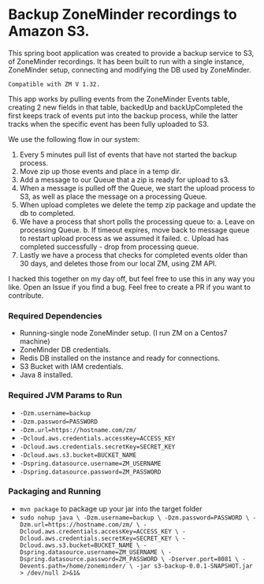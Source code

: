 # Backup ZoneMinder recordings to Amazon S3.

This spring boot application was created to provide a backup service to S3, of ZoneMinder recordings. It has been 
built to run with a single instance, ZoneMinder setup, connecting and modifying the DB used by ZoneMinder. 

`Compatible with ZM V 1.32.`

This app works by pulling events from the ZoneMinder Events table, creating 2 new fields in that table, backedUp and 
backUpCompleted the first keeps track of events put into the backup process, while the latter tracks when the 
specific event has been fully uploaded to S3. 

We use the following flow in our system: 

1. Every 5 minutes pull list of events that have not started the backup process.
2. Move zip up those events and place in a temp dir. 
3. Add a message to our Queue that a zip is ready for upload to s3.
4. When a message is pulled off the Queue, we start the upload process to S3, as well as place the message on a 
processing Queue.
5. When upload completes we delete the temp zip package and update the db to completed.
6. We have a process that short polls the processing queue to: 
    a. Leave on processing Queue. 
    b. If timeout expires, move back to message queue to restart upload process as we assumed it failed.
    c. Upload has completed successfully - drop from processing queue.
7. Lastly we have a process that checks for completed events older than 30 days, and deletes those from our local ZM,
 using ZM API. 

I hacked this together on my day off, but feel free to use this in any way you like. Open an Issue if you find a bug.
 Feel free to create a PR if you want to contribute.

### Required Dependencies

* Running-single node ZoneMinder setup. (I run ZM on a Centos7 machine)
* ZoneMinder DB credentials. 
* Redis DB installed on the instance and ready for connections.
* S3 Bucket with IAM credentials.
* Java 8 installed.

### Required JVM Params to Run

* `-Dzm.username=backup`
* `-Dzm.password=PASSWORD`
* `-Dzm.url=https://hostname.com/zm/`
* `-Dcloud.aws.credentials.accessKey=ACCESS_KEY`
* `-Dcloud.aws.credentials.secretKey=SECRET_KEY`
* `-Dcloud.aws.s3.bucket=BUCKET_NAME`
* `-Dspring.datasource.username=ZM_USERNAME`
* `-Dspring.datasource.password=ZM_PASSWORD`

### Packaging and Running 

*  `mvn package` to package up your jar into the target folder
*  `sudo nohup java \
    -Dzm.username=backup \
    -Dzm.password=PASSWORD \
    -Dzm.url=https://hostname.com/zm/ \
    -Dcloud.aws.credentials.accessKey=ACCESS_KEY \
    -Dcloud.aws.credentials.secretKey=SECRET_KEY \
    -Dcloud.aws.s3.bucket=BUCKET_NAME \
    -Dspring.datasource.username=ZM_USERNAME \
    -Dspring.datasource.password=ZM_PASSWORD \
    -Dserver.port=8081 \
    -Devents.path=/home/zoneminder/ \
    -jar s3-backup-0.0.1-SNAPSHOT.jar > /dev/null 2>&1&`

